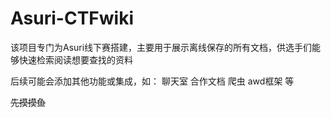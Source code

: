 # Asuri-CTFwiki

该项目专门为Asuri线下赛搭建，主要用于展示离线保存的所有文档，供选手们能够快速检索阅读想要查找的资料

后续可能会添加其他功能或集成，如：
聊天室
合作文档
爬虫
awd框架
等

~~先摸摸鱼~~